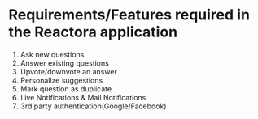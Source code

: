 # Requirements/Features required in the Reactora application

1. Ask new questions
2. Answer existing questions
3. Upvote/downvote an answer
4. Personalize suggestions
5. Mark question as duplicate
6. Live Notifications & Mail Notifications
7. 3rd party authentication(Google/Facebook)